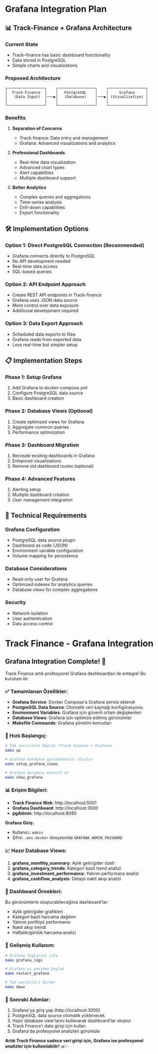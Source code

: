 # Grafana Integration Plan

## 📊 Track-Finance + Grafana Architecture

### Current State
- Track-finance has basic dashboard functionality
- Data stored in PostgreSQL
- Simple charts and visualizations

### Proposed Architecture
```
┌─────────────────┐    ┌─────────────────┐    ┌─────────────────┐
│  Track-Finance  │    │   PostgreSQL    │    │     Grafana     │
│   (Data Input)  │───▶│   (Database)    │───▶│ (Visualization) │
│                 │    │                 │    │                 │
└─────────────────┘    └─────────────────┘    └─────────────────┘
```

### Benefits
1. **Separation of Concerns**
   - Track-finance: Data entry and management
   - Grafana: Advanced visualizations and analytics

2. **Professional Dashboards**
   - Real-time data visualization
   - Advanced chart types
   - Alert capabilities
   - Multiple dashboard support

3. **Better Analytics**
   - Complex queries and aggregations
   - Time-series analysis
   - Drill-down capabilities
   - Export functionality

## 🛠 Implementation Options

### Option 1: Direct PostgreSQL Connection (Recommended)
- Grafana connects directly to PostgreSQL
- No API development needed
- Real-time data access
- SQL-based queries

### Option 2: API Endpoint Approach
- Create REST API endpoints in Track-finance
- Grafana uses JSON data source
- More control over data exposure
- Additional development required

### Option 3: Data Export Approach
- Scheduled data exports to files
- Grafana reads from exported data
- Less real-time but simpler setup

## 📋 Implementation Steps

### Phase 1: Setup Grafana
1. Add Grafana to docker-compose.yml
2. Configure PostgreSQL data source
3. Basic dashboard creation

### Phase 2: Database Views (Optional)
1. Create optimized views for Grafana
2. Aggregate common queries
3. Performance optimization

### Phase 3: Dashboard Migration
1. Recreate existing dashboards in Grafana
2. Enhanced visualizations
3. Remove old dashboard routes (optional)

### Phase 4: Advanced Features
1. Alerting setup
2. Multiple dashboard creation
3. User management integration

## 🔧 Technical Requirements

### Grafana Configuration
- PostgreSQL data source plugin
- Dashboard as code (JSON)
- Environment variable configuration
- Volume mapping for persistence

### Database Considerations
- Read-only user for Grafana
- Optimized indexes for analytics queries
- Database views for complex aggregations

### Security
- Network isolation
- User authentication
- Data access control

# Track Finance - Grafana Integration

## Grafana Integration Complete! 🎉

Track Finance artık profesyonel Grafana dashboardları ile entegre! Bu kurulum ile:

### ✅ Tamamlanan Özellikler:
- **Grafana Service**: Docker Compose'a Grafana servisi eklendi
- **PostgreSQL Data Source**: Otomatik veri kaynağı konfigürasyonu
- **Environment Variables**: Grafana için güvenli ortam değişkenleri
- **Database Views**: Grafana için optimize edilmiş görünümler
- **Makefile Commands**: Grafana yönetim komutları

### 🚀 Hızlı Başlangıç:

```bash
# Tüm servisleri başlat (Track Finance + Grafana)
make up

# Grafana database görünümlerini oluştur
make setup_grafana_views

# Grafana durumunu kontrol et
make show_grafana
```

### 📊 Erişim Bilgileri:

- **Track Finance Web**: http://localhost:5001
- **Grafana Dashboard**: http://localhost:3000
- **pgAdmin**: http://localhost:8080

**Grafana Giriş:**
- Kullanıcı: `admin`
- Şifre: `.env.docker` dosyasında `GRAFANA_ADMIN_PASSWORD`

### 📈 Hazır Database Views:

1. **grafana_monthly_summary**: Aylık gelir/gider özeti
2. **grafana_category_trends**: Kategori bazlı trend analizi
3. **grafana_investment_performance**: Yatırım performans analizi
4. **grafana_cashflow_analysis**: Detaylı nakit akışı analizi

### 🎨 Dashboard Örnekleri:

Bu görünümlerle oluşturabileceğiniz dashboard'lar:
- Aylık gelir/gider grafikleri
- Kategori bazlı harcama dağılımı
- Yatırım portföyü performansı
- Nakit akışı trendi
- Haftalık/günlük harcama analizi

### 🔧 Gelişmiş Kullanım:

```bash
# Grafana loglarını izle
make grafana_logs

# Grafana'yı yeniden başlat
make restart_grafana

# Tüm servisleri durdur
make down
```

### 📝 Sonraki Adımlar:

1. Grafana'ya giriş yap (http://localhost:3000)
2. PostgreSQL data source otomatik yüklenecek
3. Hazır database view'larını kullanarak dashboard'lar oluştur
4. Track Finance'ı data girişi için kullan
5. Grafana'da profesyonel analizleri görüntüle

**Artık Track Finance sadece veri girişi için, Grafana ise profesyonel analizler için kullanılabilir!** 📊✨
